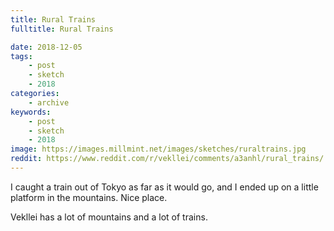 ```yaml
---
title: Rural Trains
fulltitle: Rural Trains

date: 2018-12-05
tags:
    - post
    - sketch
    - 2018
categories:
    - archive
keywords:
    - post
    - sketch
    - 2018
image: https://images.millmint.net/images/sketches/ruraltrains.jpg
reddit: https://www.reddit.com/r/vekllei/comments/a3anhl/rural_trains/
---
```


I caught a train out of Tokyo as far as it would go, and I ended up on a little platform in the mountains. Nice place.

Vekllei has a lot of mountains and a lot of trains.
